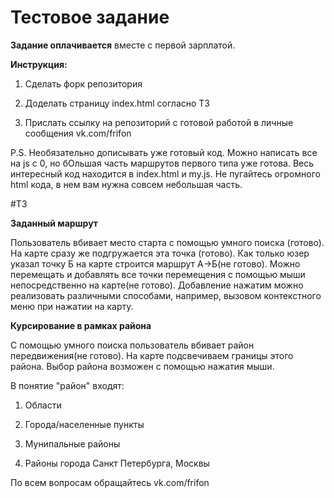 # Тестовое задание

<b>Задание оплачивается</b> вместе с первой зарплатой.

<b>Инструкция:</b>

1. Сделать форк репозитория

2. Доделать страницу index.html согласно ТЗ

3. Прислать ссылку на репозиторий с готовой работой в личные сообщения vk.com/frifon

P.S. Необязательно дописывать уже готовый код. Можно написать все на js с 0, но бОльшая часть маршрутов первого типа уже готова. Весь интересный код находится в index.html и my.js. Не пугайтесь огромного html кода, в нем вам нужна совсем небольшая часть.

#ТЗ

<b>Заданный маршрут</b>

Пользователь вбивает место старта с помощью умного поиска (готово). На карте сразу же подгружается эта точка (готово). Как только юзер указал точку Б на карте строится маршрут А->Б(не готово). Можно перемещать и добавлять все точки перемещения с помощью мыши непосредственно на карте(не готово). Добавление нажатим можно реализовать различными способами, например, вызовом контекстного меню при нажатии на карту.

<b>Курсирование в рамках района</b>

С помощью умного поиска пользователь вбивает район передвижения(не готово). На карте подсвечиваем границы этого района. Выбор района возможен с помощью нажатия мыши.

В понятие "район" входят:

1. Области

2. Города/населенные пункты

3. Мунипальные районы

4. Районы города Санкт Петербурга, Москвы

По всем вопросам обращайтесь vk.com/frifon
